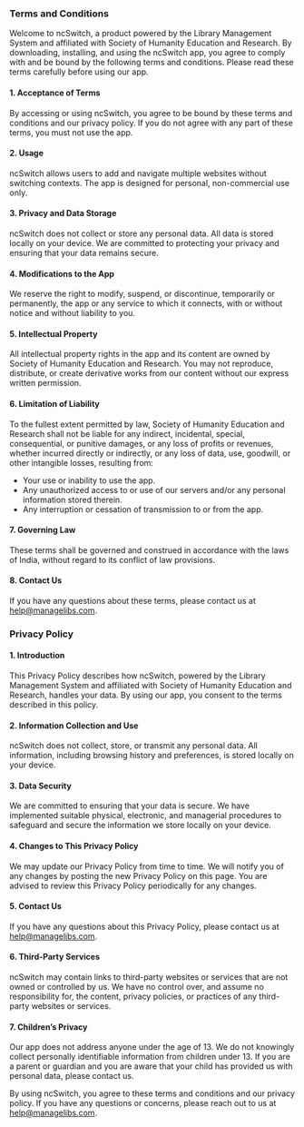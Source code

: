 ### Terms and Conditions

Welcome to ncSwitch, a product powered by the Library Management System and affiliated with Society of Humanity Education and Research. By downloading, installing, and using the ncSwitch app, you agree to comply with and be bound by the following terms and conditions. Please read these terms carefully before using our app.

#### 1. Acceptance of Terms
By accessing or using ncSwitch, you agree to be bound by these terms and conditions and our privacy policy. If you do not agree with any part of these terms, you must not use the app.

#### 2. Usage
ncSwitch allows users to add and navigate multiple websites without switching contexts. The app is designed for personal, non-commercial use only.

#### 3. Privacy and Data Storage
ncSwitch does not collect or store any personal data. All data is stored locally on your device. We are committed to protecting your privacy and ensuring that your data remains secure.

#### 4. Modifications to the App
We reserve the right to modify, suspend, or discontinue, temporarily or permanently, the app or any service to which it connects, with or without notice and without liability to you.

#### 5. Intellectual Property
All intellectual property rights in the app and its content are owned by Society of Humanity Education and Research. You may not reproduce, distribute, or create derivative works from our content without our express written permission.

#### 6. Limitation of Liability
To the fullest extent permitted by law, Society of Humanity Education and Research shall not be liable for any indirect, incidental, special, consequential, or punitive damages, or any loss of profits or revenues, whether incurred directly or indirectly, or any loss of data, use, goodwill, or other intangible losses, resulting from:
- Your use or inability to use the app.
- Any unauthorized access to or use of our servers and/or any personal information stored therein.
- Any interruption or cessation of transmission to or from the app.

#### 7. Governing Law
These terms shall be governed and construed in accordance with the laws of India, without regard to its conflict of law provisions.

#### 8. Contact Us
If you have any questions about these terms, please contact us at help@managelibs.com.

### Privacy Policy

#### 1. Introduction
This Privacy Policy describes how ncSwitch, powered by the Library Management System and affiliated with Society of Humanity Education and Research, handles your data. By using our app, you consent to the terms described in this policy.

#### 2. Information Collection and Use
ncSwitch does not collect, store, or transmit any personal data. All information, including browsing history and preferences, is stored locally on your device.

#### 3. Data Security
We are committed to ensuring that your data is secure. We have implemented suitable physical, electronic, and managerial procedures to safeguard and secure the information we store locally on your device.

#### 4. Changes to This Privacy Policy
We may update our Privacy Policy from time to time. We will notify you of any changes by posting the new Privacy Policy on this page. You are advised to review this Privacy Policy periodically for any changes.

#### 5. Contact Us
If you have any questions about this Privacy Policy, please contact us at help@managelibs.com.

#### 6. Third-Party Services
ncSwitch may contain links to third-party websites or services that are not owned or controlled by us. We have no control over, and assume no responsibility for, the content, privacy policies, or practices of any third-party websites or services.

#### 7. Children’s Privacy
Our app does not address anyone under the age of 13. We do not knowingly collect personally identifiable information from children under 13. If you are a parent or guardian and you are aware that your child has provided us with personal data, please contact us.

By using ncSwitch, you agree to these terms and conditions and our privacy policy. If you have any questions or concerns, please reach out to us at help@managelibs.com.
